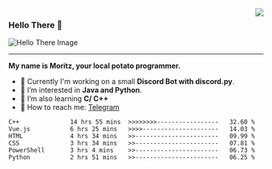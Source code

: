 <img align="right" src="https://visitor-badge.laobi.icu/badge?page_id=RealPotatoe.RealPotatoe">

### Hello There 👋

![Hello There Image](https://media.giphy.com/media/xTiIzJSKB4l7xTouE8/giphy.gif)

***

**My name is Moritz, your local potato programmer.**

* 💫 Currently I'm working on a small **Discord Bot with discord.py**.
* 🧠 I’m interested in **Java and Python**.
* 📖 I’m also learning **C/ C++**
* 💬 How to reach me: <a href="https://t.me/ThePotatoe">Telegram</a>

<!--START_SECTION:waka-->

```text
C++              14 hrs 55 mins  >>>>>>>>-----------------   32.60 %
Vue.js           6 hrs 25 mins   >>>>---------------------   14.03 %
HTML             4 hrs 34 mins   >>-----------------------   09.99 %
CSS              3 hrs 34 mins   >>-----------------------   07.81 %
PowerShell       3 hrs 4 mins    >>-----------------------   06.73 %
Python           2 hrs 51 mins   >>-----------------------   06.25 %
```

<!--END_SECTION:waka-->
